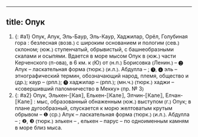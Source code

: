 
---
title: Опук
---
1. {: #a1} Опук, Апук, Эль-Баур, Эль-Каур, Хаджилар, Орёл, Голубиная гора
: безлесная ⦅возв.⦆ с широким основанием и пологим ⦅сев.⦆ склоном; ⦅юж.⦆ ступенчатый, обрывистый, с башнеобразными скалами и осыпями. Вдается в море мысом Опук в ⦅юж.⦆ части Керченского ⦅п-ова⦆, в 6 км. к ⦅Ю⦆ от ⦅н.п.⦆ Борисовка ⦅Ленин.⦆ – ❷ Апук – ласкательная форма ⦅тюрк.⦆ ⦅и.л.⦆. Абдулла – ; ❸, ❹ эль – этнографический термин, обозначающий народ, племя, общество и ⦅др.⦆; каур – ⦅рпл.⦆; ❺ хаджилар – ⦅рпл.⦆; ⦅мн.ч.⦆ ⦅тюрк.⦆ хаджи – «совершивший паломничество в Мекку» ⦅пр. № 3⦆
2. {: #a2} Опук, Элькен-⟦Кая⟧, Елькен-⟦Кале⟧, Элчин-⟦Кале⟧, Елчан-⟦Кале⟧
: мыс, образованный обнаженным ⦅юж.⦆ выступом ⦅г.⦆ Опук; в плане дугообразный, спускается к морю желтоватым крутым обрывом – ❶ ⦅ср.⦆ Апук – ласкательная форма ⦅тюрк.⦆ ⦅и.л.⦆. Абдулла – ; ❷, ❸ ⦅тюрк.⦆ элькен – , елькен – парус – по одноименным камням в море близ мыса.
